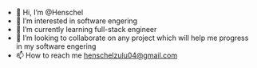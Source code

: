 - 👋 Hi, I’m @Henschel
- 👀 I’m interested in software engering 
- 🌱 I’m currently learning full-stack engineer
- 💞️ I’m looking to collaborate on any project which will help me progress in my software engering 
- 📫 How to reach me henschelzulu04@gmail.com

<!---
Henschel04/Henschel04 is a ✨ special ✨ repository because its `README.md` (this file) appears on your GitHub profile.
You can click the Preview link to take a look at your changes.
--->
